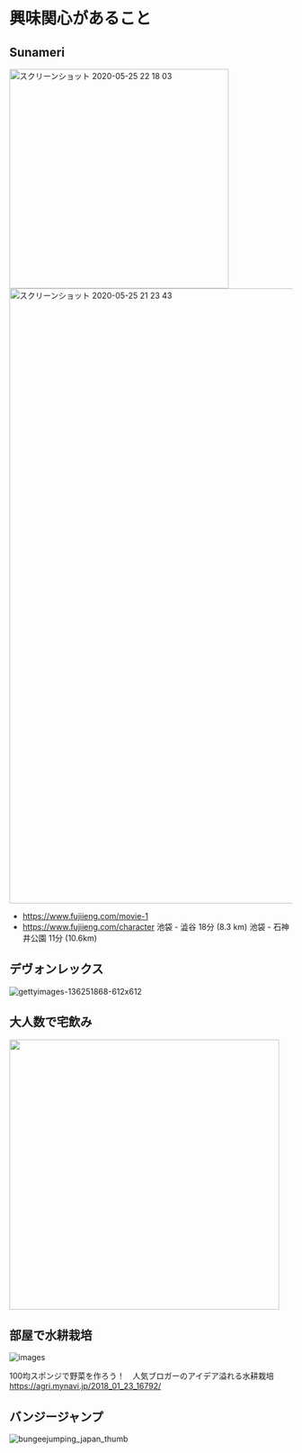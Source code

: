 
# 興味関心があること


## Sunameri

<img width="390" alt="スクリーンショット 2020-05-25 22 18 03" src="https://user-images.githubusercontent.com/1782095/82816193-a4e64b00-9ed5-11ea-9b79-d1336b6aa87a.png">

<img width="1093" alt="スクリーンショット 2020-05-25 21 23 43" src="https://user-images.githubusercontent.com/1782095/82812470-07d3e400-9ece-11ea-83fd-ccb6f73b1e51.png">


- https://www.fujiieng.com/movie-1
- https://www.fujiieng.com/character
池袋 - 澁谷 18分 (8.3 km)
池袋 - 石神井公園 11分 (10.6km)


## デヴォンレックス

![gettyimages-136251868-612x612](https://user-images.githubusercontent.com/1782095/82811919-d7d81100-9ecc-11ea-81d2-d8d8ca734a2b.jpg)


## 大人数で宅飲み

<img width="480" src="https://user-images.githubusercontent.com/1782095/83081302-52668380-a0bb-11ea-9adf-8e0b1722fd68.png">


## 部屋で水耕栽培

![images](https://user-images.githubusercontent.com/1782095/83323713-91ebc600-a29b-11ea-9be8-4a0380afe948.jpg)

100均スポンジで野菜を作ろう！　人気ブロガーのアイデア溢れる水耕栽培
https://agri.mynavi.jp/2018_01_23_16792/


## バンジージャンプ

![bungeejumping_japan_thumb](https://user-images.githubusercontent.com/1782095/83323669-41746880-a29b-11ea-8902-6628df6f324d.jpg)








